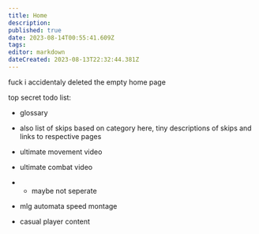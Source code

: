 ```yaml
---
title: Home
description: 
published: true
date: 2023-08-14T00:55:41.609Z
tags: 
editor: markdown
dateCreated: 2023-08-13T22:32:44.381Z
---
```


fuck i accidentaly deleted the empty home page





top secret todo list:

- glossary
- also list of skips based on category here, tiny descriptions of skips and links to respective pages
- ultimate movement video
- ultimate combat video
- - maybe not seperate


- mlg automata speed montage 

- casual player content

